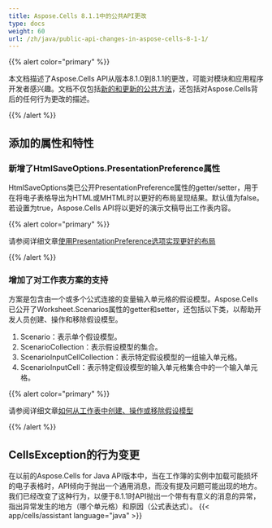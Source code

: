 ```yaml
---
title: Aspose.Cells 8.1.1中的公共API更改
type: docs
weight: 60
url: /zh/java/public-api-changes-in-aspose-cells-8-1-1/
---
```


{{% alert color="primary" %}} 

本文档描述了Aspose.Cells API从版本8.1.0到8.1.1的更改，可能对模块和应用程序开发者感兴趣。文档不仅包括[新的和更新的公共方法](/cells/zh/java/public-api-changes-in-aspose-cells-8-1-1/)，还包括对Aspose.Cells背后的任何行为更改的描述。

{{% /alert %}} 
## **添加的属性和特性**
### **新增了HtmlSaveOptions.PresentationPreference属性**
HtmlSaveOptions类已公开PresentationPreference属性的getter/setter，用于在将电子表格导出为HTML或MHTML时以更好的布局呈现结果。默认值为false。若设置为true，Aspose.Cells API将以更好的演示文稿导出工作表内容。

{{% alert color="primary" %}} 

请参阅详细文章[使用PresentationPreference选项实现更好的布局](/cells/zh/java/excel-to-html-use-presentationpreference-option-for-better-layout/)

{{% /alert %}} 
### **增加了对工作表方案的支持**
方案是包含由一个或多个公式连接的变量输入单元格的假设模型。Aspose.Cells已公开了Worksheet.Scenarios属性的getter和setter，还包括以下类，以帮助开发人员创建、操作和移除假设模型。

1. Scenario：表示单个假设模型。
1. ScenarioCollection：表示假设模型的集合。
1. ScenarioInputCellCollection：表示特定假设模型的一组输入单元格。
1. ScenarioInputCell：表示特定假设模型的输入单元格集合中的一个输入单元格。

{{% alert color="primary" %}} 

请参阅详细文章[如何从工作表中创建、操作或移除假设模型](/cells/zh/java/create-manipulate-or-remove-scenarios-from-worksheets/)

{{% /alert %}}
## **CellsException的行为变更**
在以前的Aspose.Cells for Java API版本中，当在工作簿的实例中加载可能损坏的电子表格时，API倾向于抛出一个通用消息，而没有提及问题可能出现的地方。我们已经改变了这种行为，以便于8.1.1时API抛出一个带有有意义的消息的异常，指出异常发生的地方（哪个单元格）和原因（公式表达式）。
{{< app/cells/assistant language="java" >}}
